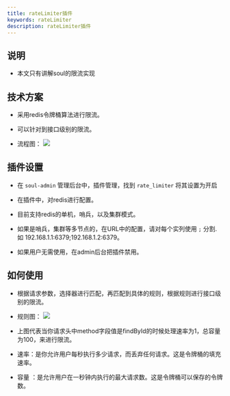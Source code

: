 ```yaml
---
title: rateLimiter插件
keywords: rateLimiter
description: rateLimiter插件
---
```


## 说明

* 本文只有讲解soul的限流实现


## 技术方案

* 采用redis令牌桶算法进行限流。

* 可以针对到接口级别的限流。

* 流程图：
  ![](https://yu199195.github.io/images/soul/limiting.png)
  
## 插件设置

* 在 `soul-admin` 管理后台中，插件管理，找到 `rate_limiter` 将其设置为开启

* 在插件中，对redis进行配置。

* 目前支持redis的单机，哨兵，以及集群模式。

* 如果是哨兵，集群等多节点的，在URL中的配置，请对每个实列使用 `;` 分割. 如 192.168.1.1:6379;192.168.1.2:6379。

* 如果用户无需使用，在admin后台把插件禁用。 
 

## 如何使用

* 根据请求参数，选择器进行匹配，再匹配到具体的规则，根据规则进行接口级别的限流。

* 规则图：
  ![](https://yu199195.github.io/images/soul/admin-limiter.png)

* 上图代表当你请求头中method字段值是findById的时候处理速率为1，总容量为100，来进行限流。
  
* 速率：是你允许用户每秒执行多少请求，而丢弃任何请求。这是令牌桶的填充速率。
  
* 容量 ：是允许用户在一秒钟内执行的最大请求数。这是令牌桶可以保存的令牌数。
  
